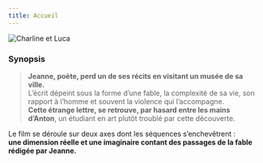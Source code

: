 ```yaml
---
title: Accueil
---
```


![Charline et Luca](/img/home.jpg)

### Synopsis

> **Jeanne, poète, perd un de ses récits en visitant un musée de sa ville.**  
L’écrit dépeint sous la forme d’une fable, la complexité de sa vie, son rapport à l’homme et souvent la violence qui l’accompagne.    
**Cette étrange lettre, se retrouve, par hasard entre les mains d’Anton**, un étudiant en art plutôt troublé par cette découverte.

Le film se déroule sur deux axes dont les séquences s’enchevêtrent :  
**une dimension réelle et une imaginaire contant des passages de la fable rédigée par Jeanne.**
